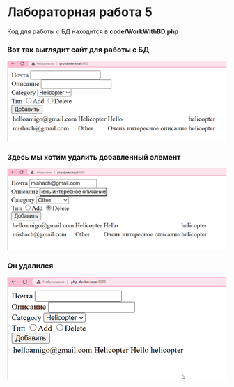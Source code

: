 # Лабораторная работа 5
Код для работы с БД находится в **code/WorkWithBD.php**
### Вот так выглядит сайт для работы с БД
![img_1.png](images%2Fimg_1.png)
### Здесь мы хотим удалить добавленный элемент 
![img.png](images%2Fimg.png)
### Он удалился
![img_2.png](images%2Fimg_2.png)